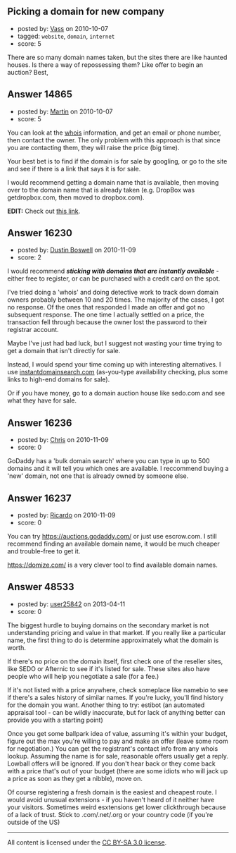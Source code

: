 ## Picking a domain for new company

- posted by: [Vass](https://stackexchange.com/users/-1/4705-vass) on 2010-10-07
- tagged: `website`, `domain`, `internet`
- score: 5

There are so many domain names taken, but the sites there are like haunted houses. Is there a way of repossessing them? Like offer to begin an auction?
Best,


## Answer 14865

- posted by: [Martin](https://stackexchange.com/users/-1/4248-martin) on 2010-10-07
- score: 5

<p>You can look at the <a href="http://who.is">whois</a> information, and get an email or phone number, then contact the owner.  The only problem with this approach is that since you are contacting them, they will raise the price (big time).</p>

<p>Your best bet is to find if the domain is for sale by googling, or go to the site and see if there is a link that says it is for sale.</p>

<p>I would recommend getting a domain name that is available, then moving over to the domain name that is already taken (e.g. DropBox was getdropbox.com, then moved to dropbox.com).</p>

<p><strong>EDIT:</strong> Check out <a href="http://www.fourhourworkweek.com/blog/2009/02/27/how-to-buy-domain-names-like-a-pro-10-tips-from-the-founder-of-phonetagcom/">this link</a>.</p>



## Answer 16230

- posted by: [Dustin Boswell](https://stackexchange.com/users/-1/5295-dustin-boswell) on 2010-11-09
- score: 2

<p>I would recommend <strong><em>sticking with domains that are instantly available</em></strong> - either free to register, or can be purchased with a credit card on the spot.</p>

<p>I've tried doing a 'whois' and doing detective work to track down domain owners probably between 10 and 20 times.  The majority of the cases, I got no response. Of the ones that responded I made an offer and got no subsequent response.  The one time I actually settled on a price, the transaction fell through because the owner lost the password to their registrar account.</p>

<p>Maybe I've just had bad luck, but I suggest not wasting your time trying to get a domain that isn't directly for sale.</p>

<p>Instead, I would spend your time coming up with interesting alternatives.
I use <a href="http://instantdomainsearch.com" rel="nofollow">instantdomainsearch.com</a> (as-you-type availability checking, plus some links to high-end domains for sale).</p>

<p>Or if you have money, go to a domain auction house like sedo.com and see what they have for sale.</p>



## Answer 16236

- posted by: [Chris](https://stackexchange.com/users/-1/5283-chris) on 2010-11-09
- score: 0

GoDaddy has a 'bulk domain search' where you can type in up to 500 domains and it will tell you which ones are available. I reccommend buying a 'new' domain, not one that is already owned by someone else.


## Answer 16237

- posted by: [Ricardo](https://stackexchange.com/users/-1/42-ricardo) on 2010-11-09
- score: 0

You can try https://auctions.godaddy.com/ or just use escrow.com. I still recommend finding an available domain name, it would be much cheaper and trouble-free to get it. 

https://domize.com/ is a very clever tool to find available domain names.


## Answer 48533

- posted by: [user25842](https://stackexchange.com/users/-1/25842-user25842) on 2013-04-11
- score: 0

The biggest hurdle to buying domains on the secondary market is not understanding pricing and value in that market.  If you really like a particular name, the first thing to do is determine approximately what the domain is worth.  

If there's no price on the domain itself, first check one of the reseller sites, like SEDO or Afternic to see if it's listed for sale.  These sites also have people who will help you negotiate a sale (for a fee.)  

If it's not listed with a price anywhere, check someplace like namebio to see if there's a sales history of similar names.  If you're lucky, you'll find history for the domain you want.  Another thing to try:  estibot (an automated appraisal tool - can be wildly inaccurate, but for lack of anything better can provide you with a starting point)

Once you get some ballpark idea of value, assuming it's within your budget, figure out the max you're willing to pay and make an offer (leave some room for negotiation.) You can get the registrant's contact info from any whois lookup.  Assuming the name is for sale, reasonable offers usually get a reply. Lowball offers will be ignored. If you don't hear back or they come back with a price that's out of your budget (there are some idiots who will jack up a price as soon as they get a nibble), move on.

Of course registering a fresh domain is the easiest and cheapest route.  I would avoid unusual extensions - if you haven't heard of it neither have your visitors.  Sometimes weird esxtensions get lower clickthrough because of a lack of trust.  Stick to .com/.net/.org  or your country code (if you're outside of the US)  
 





---

All content is licensed under the [CC BY-SA 3.0 license](https://creativecommons.org/licenses/by-sa/3.0/).
